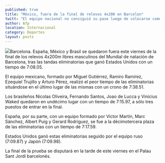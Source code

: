 ```yaml
---
published: true
title: "México, fuera de la final de relevos 4x200 en Barcelon"
twitt: "El equipo nacional no consiguió su pase luego de colocarse como último lugar con un tiempo de 7:38.51 en las tandas de eliminatorias, en mundial de natación desarrollado en España."
author: Afp
location: Internacional
category: Deportes
layout: posts
---
```


![](http://i.imgur.com/T0EfgESm.jpg)Barcelona. España, México y Brasil se quedaron fuera este viernes de la final de los relevos 4x200m libres masculinos del Mundial de natación de Barcelona, tras las tandas eliminatorias que ganó Estados Unidos con un tiempo de 7:08.05.

El equipo mexicano, formado por Miguel Gutiérrez, Ramiro Ramírez, Ezequiel Trujillo y Arturo Pérez, realizó el peor tiempo de las eliminatorias situándose en el último lugar de las mismas con un crono de 7:38.51.

Los brasileños Nicolas Oliveira, Fernando Santos, Joao de Lucca y Vinicius Waked quedaron en undécimo lugar con un tiempo de 7:15.97, a sólo tres puestos de entrar en la final.

España, por su parte, con un equipo formado por Víctor Martín, Marc Sánchez, Albert Puig y Gerard Rodríguez, se fue a la décimotercera plaza de las eliminatorias con un tiempo de 7:17.59.

Estados Unidos ganó estas eliminatorias seguido por el equipo ruso (7:09.87) y Japón (7:09.98).

La final de la prueba se disputará en la tarde de este viernes en el Palau Sant Jordi barcelonés.
